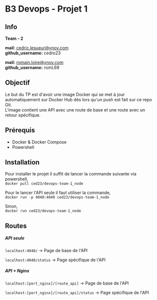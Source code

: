 # B3 Devops - Projet 1
## Info

**Team - 2**

**mail:** cedric.lesueur@ynov.com <br>
**github​_username:** cedro23

**mail:** romain.loire@ynov.com <br>
**github​_username:** romL69

## Objectif
Le but du TP est d'avoir une image Docker qui se met à jour automatiquement sur Docker Hub dès lors qu'un push est fait sur ce repo Git. <br>
L'image contient une API avec une route de base et une route avec un retour spécifique.

## Prérequis

- Docker & Docker Compose
- Powershell

## Installation

Pour installer le projet il suffit de lancer la commande suivante via powershell, <br>
`docker pull ced23/devops-team-1_node`

Pour le lancer l'API seule il faut utiliser la commande, <br>
`docker run -p 4040:4040 ced23/devops-team-1_node`

Sinon, <br>
`docker run ced23/devops-team-1_node`
## Routes

##### API seule
`localhost:4040/` &rarr; Page de base de l'API

`localhost:4040/status` &rarr; Page spécifique de l'API

##### API + Nginx

`localhost:[port_nginx]/[route_api]` &rarr; Page de base de l'API

`localhost:[port_nginx]/[route_api]/status` &rarr; Page spécifique de l'API